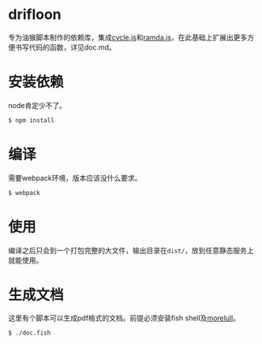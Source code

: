 # drifloon #

专为油猴脚本制作的依赖库，集成[cycle.js][cycle.js]和[ramda.js][ramda]，在此基础上扩展出更多方便书写代码的函数，详见doc.md。

# 安装依赖 #

node肯定少不了。

```bash
$ npm install
```

# 编译 #

需要webpack环境，版本应该没什么要求。

```bash
$ webpack
```

# 使用 #

编译之后只会到一个打包完整的大文件，输出目录在`dist/`，放到任意静态服务上就能使用。

# 生成文档 #

这里有个脚本可以生成pdf格式的文档。前提必须安装fish shell及[morelull][morelull]。

```bash
$ ./doc.fish
```


[ramda]: https://github.com/ramda/ramda
[cycle.js]: https://github.com/cyclejs
[morelull]: https://github.com/kalxd/morelull
